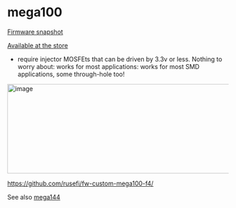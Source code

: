 # mega100

[Firmware snapshot](https://rusefi.com/build_server/rusefi_bundle_mega100.zip)

[Available at the store](https://www.shop.rusefi.com/shop/p/mega100-f4)

* require injector MOSFEts that can be driven by 3.3v or less. Nothing to worry about: works for most applications: works for most SMD applications, some through-hole too!

<img width="559" height="203" alt="image" src="https://github.com/user-attachments/assets/cadba1f9-bc89-41d2-bd09-2bebb97c2fd5" />

https://github.com/rusefi/fw-custom-mega100-f4/

See also [mega144](mega144)
